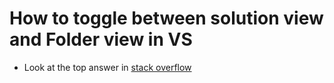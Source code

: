# How to toggle between solution view and Folder view in VS

- Look at the top answer in [stack overflow](https://stackoverflow.com/questions/54997800/solution-explorer-opens-in-folders-view)
